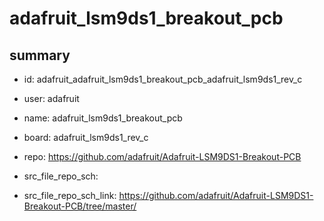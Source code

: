# adafruit_lsm9ds1_breakout_pcb
 
## summary 
* id: adafruit_adafruit_lsm9ds1_breakout_pcb_adafruit_lsm9ds1_rev_c
* user: adafruit
* name: adafruit_lsm9ds1_breakout_pcb
* board: adafruit_lsm9ds1_rev_c
* repo: https://github.com/adafruit/Adafruit-LSM9DS1-Breakout-PCB



* src_file_repo_sch: 
* src_file_repo_sch_link: https://github.com/adafruit/Adafruit-LSM9DS1-Breakout-PCB/tree/master/




